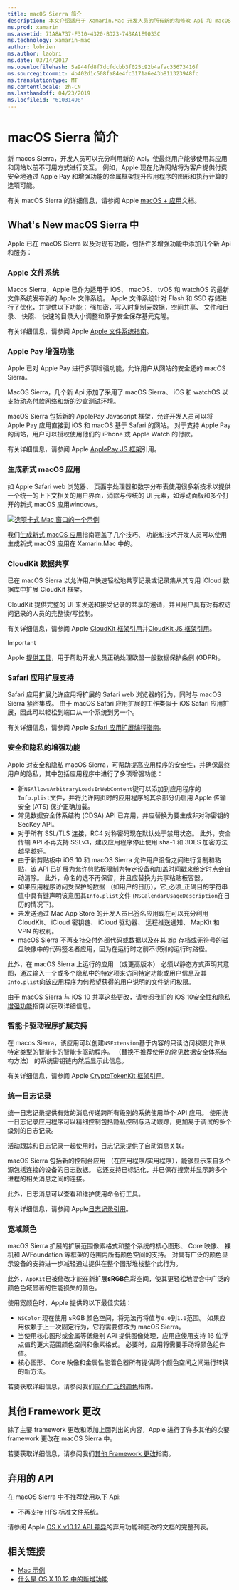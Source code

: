 ```yaml
---
title: macOS Sierra 简介
description: 本文介绍适用于 Xamarin.Mac 开发人员的所有新的和修改 Api 和 macOS Sierra 中提供的功能。
ms.prod: xamarin
ms.assetid: 71A8A737-F310-4320-BD23-743AA1E9033C
ms.technology: xamarin-mac
author: lobrien
ms.author: laobri
ms.date: 03/14/2017
ms.openlocfilehash: 5a944fd8f7dcfdcbb3f025c92b4afac35673416f
ms.sourcegitcommit: 4b402d1c508fa84e4fc3171a6e43b811323948fc
ms.translationtype: MT
ms.contentlocale: zh-CN
ms.lasthandoff: 04/23/2019
ms.locfileid: "61031498"
---
```

# <a name="introduction-to-macos-sierra"></a>macOS Sierra 简介

新 macos Sierra，开发人员可以充分利用新的 Api，使最终用户能够使用其应用和网站以前不可用方式进行交互。 例如，Apple 现在允许网站将为客户提供付费安全地通过 Apple Pay 和增强功能的金属框架提升应用程序的图形和执行计算的选项可能。 

有关 macOS Sierra 的详细信息，请参阅 Apple [macOS + 应用](https://developer.apple.com/macos/)文档。

<a name="Whats-New-in-macOS-Sierra" />

## <a name="whats-new-in-macos-sierra"></a>What's New macOS Sierra 中

Apple 已在 macOS Sierra 以及对现有功能，包括许多增强功能中添加几个新 Api 和服务：

<a name="Apple-File-System" />

### <a name="apple-file-system"></a>Apple 文件系统

Macos Sierra，Apple 已作为适用于 iOS、 macOS、 tvOS 和 watchOS 的最新文件系统发布新的 Apple 文件系统。 Apple 文件系统针对 Flash 和 SSD 存储进行了优化，并提供以下功能： 强加密，写入时复制元数据，空间共享、 文件和目录、 快照、 快速的目录大小调整和原子安全保存基元克隆。

有关详细信息，请参阅 Apple [Apple 文件系统指南](https://developer.apple.com/library/prerelease/content/documentation/FileManagement/Conceptual/APFS_Guide/Introduction/Introduction.html#//apple_ref/doc/uid/TP40016999)。

<a name="Apple-Pay-Enhancements" />

### <a name="apple-pay-enhancements"></a>Apple Pay 增强功能

Apple 已对 Apple Pay 进行多项增强功能，允许用户从网站的安全还的 macOS Sierra。

MacOS Sierra，几个新 Api 添加了采用了 macOS Sierra、 iOS 和 watchOS 以支持动态付款网络和新的沙盒测试环境。

macOS Sierra 包括新的 ApplePay Javascript 框架，允许开发人员可以将 Apple Pay 应用直接到 iOS 和 macOS 基于 Safari 的网站。 对于支持 Apple Pay 的网站，用户可以授权使用他们的 iPhone 或 Apple Watch 的付款。

有关详细信息，请参阅 Apple [ApplePay JS 框架](https://developer.apple.com/reference/applepayjs)引用。

<a name="Building-Modern-macOS-Apps" />

### <a name="building-modern-macos-apps"></a>生成新式 macOS 应用

如 Apple Safari web 浏览器、 页面字处理器和数字分布表使用很多新技术以提供一个统一的上下文相关的用户界面，消除与传统的 UI 元素，如浮动面板和多个打开的新式 macOS 应用windows。

[![选项卡式 Mac 窗口的一个示例](images/content08.png)](images/content08.png#lightbox)

我们[生成新式 macOS 应用](~/mac/platform/introduction-to-macos-sierra/modern-cocoa-apps.md)指南涵盖了几个技巧、 功能和技术开发人员可以使用生成新式 macOS 应用在 Xamarin.Mac 中的。

<a name="CloudKit-Data-Sharing" />

### <a name="cloudkit-data-sharing"></a>CloudKit 数据共享

已在 macOS Sierra 以允许用户快速轻松地共享记录或记录集从其专用 iCloud 数据库中扩展 CloudKit 框架。

CloudKit 提供完整的 UI 来发送和接受记录的共享的邀请，并且用户具有对有权访问记录的人员的完整读/写控制。

有关详细信息，请参阅 Apple [CloudKit 框架引用](https://developer.apple.com/reference/clockkit)并[CloudKit JS 框架引用](https://developer.apple.com/reference/cloudkitjs)。

> [!IMPORTANT]
> Apple [提供工具](https://developer.apple.com/support/allowing-users-to-manage-data/)，用于帮助开发人员正确处理欧盟一般数据保护条例 (GDPR)。

<a name="Safari-App-Extensions-Support" />

### <a name="safari-app-extensions-support"></a>Safari 应用扩展支持

Safari 应用扩展允许应用将扩展的 Safari web 浏览器的行为，同时与 macOS Sierra 紧密集成。 由于 macOS Safari 应用扩展的工作类似于 iOS Safari 应用扩展，因此可以轻松到端口从一个系统到另一个。

有关详细信息，请参阅 Apple [Safari 应用扩展编程指南](https://developer.apple.com/library/prerelease/content/documentation/NetworkingInternetWeb/Conceptual/SafariAppExtension_PG/index.html#//apple_ref/doc/uid/TP40017319)。

<a name="Security-and-Privacy-Enhancements" />

### <a name="security-and-privacy-enhancements"></a>安全和隐私的增强功能

Apple 对安全和隐私 macOS Sierra，可帮助提高应用程序的安全性，并确保最终用户的隐私，其中包括应用程序中进行了多项增强功能：

- 新`NSAllowsArbitraryLoadsInWebContent`键可以添加到应用程序的`Info.plist`文件，并将允许网页时的应用程序的其余部分仍启用 Apple 传输安全 (ATS) 保护正确加载。
- 常见数据安全体系结构 (CDSA) API 已弃用，并应替换为要生成非对称密钥的 SecKey API。
- 对于所有 SSL/TLS 连接，RC4 对称密码现在默认处于禁用状态。 此外，安全传输 API 不再支持 SSLv3，建议应用程序停止使用 sha-1 和 3DES 加密方法越早越好。
- 由于新剪贴板中 iOS 10 和 macOS Sierra 允许用户设备之间进行复制和粘贴，该 API 已扩展为允许剪贴板限制为特定设备和加盖时间戳来给定时点会自动清除。 此外，命名的选不再保留，并且应替换为共享粘贴板容器。
- 如果应用程序访问受保护的数据 （如用户的日历），它_必须_正确目的字符串值中具有键声明该意图其`Info.plist`文件 (`NSCalendarUsageDescription`在日历的情况下)。
- 未发送通过 Mac App Store 的开发人员已签名应用现在可以充分利用 CloudKit、 iCloud 密钥链、 iCloud 驱动器、 远程推送通知、 MapKit 和 VPN 的权利。
- macOS Sierra 不再支持交付外部代码或数据以及在其 zip 存档或无符号的磁盘映像中的代码签名者应用，因为在运行时之前不识别的运行时路径。

此外，在 macOS Sierra 上运行的应用 （或更高版本） 必须以静态方式声明其意图，通过输入一个或多个隐私中的特定项来访问特定功能或用户信息及其`Info.plist`向该应用程序为何希望获得的用户说明的文件访问权限。

由于 macOS Sierra 与 iOS 10 共享这些更改，请参阅我们的 iOS 10[安全性和隐私增强功能](~/ios/app-fundamentals/security-privacy.md)指南以获取详细信息。

<a name="Smart-Card-Driver-Extension-Support" />

### <a name="smart-card-driver-extension-support"></a>智能卡驱动程序扩展支持

在 macos Sierra，该应用可以创建`NSExtension`基于内容的只读访问权限允许从特定类型的智能卡的智能卡驱动程序。 （替换不推荐使用的常见数据安全体系结构方法） 的系统密钥链内然后显示此信息。

有关详细信息，请参阅 Apple [CryptoTokenKit 框架引用](https://developer.apple.com/reference/cryptotokenkit)。

<a name="Unified-Logging" />

### <a name="unified-logging"></a>统一日志记录

统一日志记录提供有效的消息传递跨所有级别的系统使用单个 API 应用。 使用统一日志记录应用程序可以精细控制包括隐私控制与活动跟踪，更加易于调试的多个级别的日志记录。 

活动跟踪和日志记录一起使用时，日志记录提供了自动消息关联。

macOS Sierra 包括新的控制台应用 （在应用程序/实用程序），能够显示来自多个源包括连接的设备的日志数据。 它还支持已标记化，并已保存搜索并显示跨多个进程的相关消息之间的连接。

此外，日志消息可以查看和维护使用命令行工具。

有关详细信息，请参阅 Apple[日志记录引用](https://developer.apple.com/reference/os/1891852-logging)。

<a name="Wide-Color" />

### <a name="wide-color"></a>宽域颜色

macOS Sierra 扩展的扩展范围像素格式和整个系统的核心图形、 Core 映像、 裸机和 AVFoundation 等框架的范围内所有颜色空间的支持。 对具有广泛的颜色显示设备的支持进一步减轻通过提供在整个图形堆栈整个此行为。

此外，`AppKit`已被修改才能在新扩展**sRGB**色彩空间，使其更轻松地混合中广泛的颜色色域显著的性能损失的颜色。

使用宽颜色时，Apple 提供的以下最佳实践：

- `NSColor` 现在使用 sRGB 颜色空间，将无法再将值与`0.0`到`1.0`范围。 如果应用依赖于上一次固定行为，它将需要修改为 macOS Sierra。
- 当使用核心图形或金属等低级别 API 提供图像处理，应用应使用支持 16 位浮点值的更大范围颜色空间和像素格式。 必要时，应用将需要手动将颜色组件值。
- 核心图形、 Core 映像和金属性能着色器所有提供两个颜色空间之间进行转换的新方法。

若要获取详细信息，请参阅我们[简介广泛的颜色](~/ios/platform/wide-color.md)指南。

<a name="Additional-Framework-Changes" />

## <a name="additional-framework-changes"></a>其他 Framework 更改

除了主要 framework 更改和添加上面列出的内容，Apple 进行了许多其他的次要 framework 更改在 macOS Sierra 中。

若要获取详细信息，请参阅我们[其他 Framework 更改](~/mac/platform/introduction-to-macos-sierra/additional-framework-changes.md)指南。

<a name="Deprecated-APIs" />

## <a name="deprecated-apis"></a>弃用的 API

在 macOS Sierra 中不推荐使用以下 Api:

- 不再支持 HFS 标准文件系统。

请参阅 Apple [OS X v10.12 API 差异](https://developer.apple.com/library/prerelease/content/releasenotes/Miscellaneous/APIDiffsMacOS10_12/index.html)的弃用功能和更改的文档的完整列表。

## <a name="related-links"></a>相关链接

- [Mac 示例](https://developer.xamarin.com/samples/mac/)
- [什么是 OS X 10.12 中的新增功能](https://developer.apple.com/library/prerelease/content/releasenotes/MacOSX/WhatsNewInOSX/Articles/OSXv10.html#//apple_ref/doc/uid/TP40017145-SW1)
